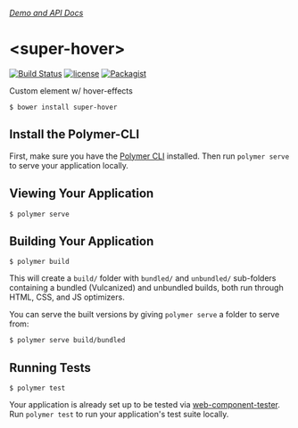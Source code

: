 _[Demo and API Docs](https://oneezy.github.io/super-hover)_

# \<super-hover\> 

[![Build Status](https://travis-ci.org/oneezy/super-hover.svg?branch=master)](https://travis-ci.org/oneezy/super-hover)
[![license](https://img.shields.io/github/license/oneezy/super-hover.svg)]()
[![Packagist](https://img.shields.io/packagist/v/oneezy/super-hover.svg)]()

Custom element w/ hover-effects

```
$ bower install super-hover
```

## Install the Polymer-CLI

First, make sure you have the [Polymer CLI](https://www.npmjs.com/package/polymer-cli) installed. Then run `polymer serve` to serve your application locally.

## Viewing Your Application

```
$ polymer serve
```

## Building Your Application

```
$ polymer build
```

This will create a `build/` folder with `bundled/` and `unbundled/` sub-folders
containing a bundled (Vulcanized) and unbundled builds, both run through HTML,
CSS, and JS optimizers.

You can serve the built versions by giving `polymer serve` a folder to serve
from:

```
$ polymer serve build/bundled
```

## Running Tests

```
$ polymer test
```

Your application is already set up to be tested via [web-component-tester](https://github.com/Polymer/web-component-tester). Run `polymer test` to run your application's test suite locally.
